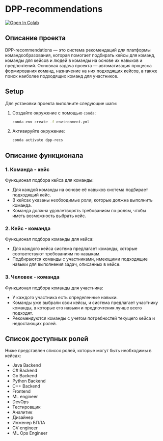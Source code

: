 # DPP-recommendations

[![Open In Colab](https://colab.research.google.com/assets/colab-badge.svg)]([https://colab.research.google.com/your-notebook-link](https://colab.research.google.com/drive/1YDyAEc9irfTy44NkFl2RfLLuHX--PGcw?usp=sharing))

## Описание проекта

DPP-recommendations — это система рекомендаций для платформы командообразования, которая помогает подбирать кейсы для команд, команды для кейсов и людей в команды на основе их навыков и предпочтений. Основная задача проекта — автоматизация процесса формирования команд, назначение на них подходящих кейсов, а также поиск наиболее подходящих команд для участников.

## Setup
Для установки проекта выполните следующие шаги:

1. Создайте окружение с помощью `conda`:
    ```bash
    conda env create -f environment.yml
    ```

2. Активируйте окружение:
    ```bash
    conda activate dpp-recs
    ```

## Описание функционала

### 1. Команда - кейс
Функционал подбора кейса для команды:

- Для каждой команды на основе её навыков система подбирает подходящий кейс.
- В кейсах указаны необходимые роли, которые должна выполнить команда.
- Команда должна удовлетворять требованиям по ролям, чтобы иметь возможность выбрать кейс.

### 2. Кейс - команда
Функционал подбора команды для кейса:
- Для каждого кейса система предлагает команды, которые соответствуют требованиям по навыкам.
- Подбираются команды с участниками, имеющими подходящие навыки для выполнения задач, описанных в кейсе.

### 3. Человек - команда
Функционал подбора команды для участника:
- У каждого участника есть определенные навыки.
- Команды уже выбрали свои кейсы, и система предлагает участнику команды, в которые его навыки и предпочтения лучше всего подходят.
- Рекомендуются команды с учетом потребностей текущего кейса и недостающих ролей.

## Список доступных ролей

Ниже представлен список ролей, которые могут быть необходимы в кейсах:

- Java Backend
- C# Backend
- Go Backend
- Python Backend
- C++ Backend
- Frontend
- ML engineer
- DevOps
- Тестировщик
- Аналитик
- Дизайнер
- Инженер БПЛА
- CV engineer
- ML Ops Engineer



